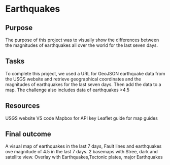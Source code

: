 # Earthquakes

## Purpose
The purpose of this project was to visually show the differences between the magnitudes of earthquakes all over the world for the last seven days.

## Tasks
To complete this project, we used a URL for GeoJSON earthquake data from the USGS website and retrieve geographical coordinates and the magnitudes of earthquakes for the last seven days. Then add the data to a map. The challenge also includes data of earthquakes >4.5

## Resources
USGS website
VS code
Mapbox for API key
Leaflet guide for map guides

## Final outcome
A visual map of earthquakes in the last 7 days, Fault lines and earthquakes ove magnitude of 4.5 in the last 7 days. 
2 basemaps with Stree, dark and satellite view. 
Overlay with Earthquakes,Tectonic plates, major Earthquakes
